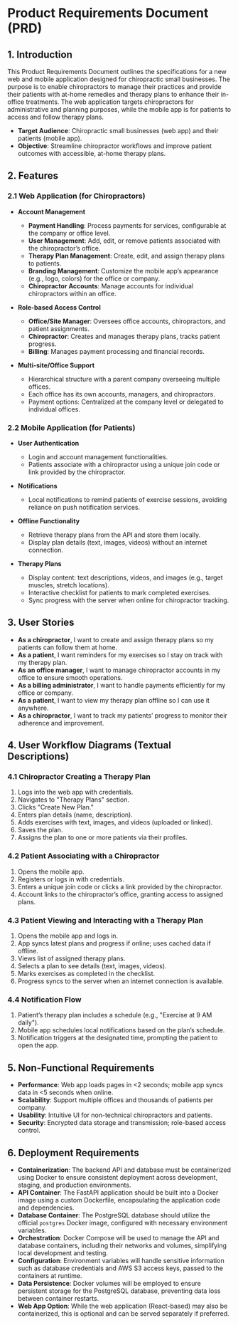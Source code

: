 # Product Requirements Document (PRD)

## 1. Introduction

This Product Requirements Document outlines the specifications for a new web and mobile application designed for chiropractic small businesses. The purpose is to enable chiropractors to manage their practices and provide their patients with at-home remedies and therapy plans to enhance their in-office treatments. The web application targets chiropractors for administrative and planning purposes, while the mobile app is for patients to access and follow therapy plans.

- **Target Audience**: Chiropractic small businesses (web app) and their patients (mobile app).
- **Objective**: Streamline chiropractor workflows and improve patient outcomes with accessible, at-home therapy plans.

## 2. Features

### 2.1 Web Application (for Chiropractors)

- **Account Management**

  - **Payment Handling**: Process payments for services, configurable at the company or office level.
  - **User Management**: Add, edit, or remove patients associated with the chiropractor’s office.
  - **Therapy Plan Management**: Create, edit, and assign therapy plans to patients.
  - **Branding Management**: Customize the mobile app’s appearance (e.g., logo, colors) for the office or company.
  - **Chiropractor Accounts**: Manage accounts for individual chiropractors within an office.

- **Role-based Access Control**

  - **Office/Site Manager**: Oversees office accounts, chiropractors, and patient assignments.
  - **Chiropractor**: Creates and manages therapy plans, tracks patient progress.
  - **Billing**: Manages payment processing and financial records.

- **Multi-site/Office Support**
  - Hierarchical structure with a parent company overseeing multiple offices.
  - Each office has its own accounts, managers, and chiropractors.
  - Payment options: Centralized at the company level or delegated to individual offices.

### 2.2 Mobile Application (for Patients)

- **User Authentication**

  - Login and account management functionalities.
  - Patients associate with a chiropractor using a unique join code or link provided by the chiropractor.

- **Notifications**

  - Local notifications to remind patients of exercise sessions, avoiding reliance on push notification services.

- **Offline Functionality**

  - Retrieve therapy plans from the API and store them locally.
  - Display plan details (text, images, videos) without an internet connection.

- **Therapy Plans**
  - Display content: text descriptions, videos, and images (e.g., target muscles, stretch locations).
  - Interactive checklist for patients to mark completed exercises.
  - Sync progress with the server when online for chiropractor tracking.

## 3. User Stories

- **As a chiropractor**, I want to create and assign therapy plans so my patients can follow them at home.
- **As a patient**, I want reminders for my exercises so I stay on track with my therapy plan.
- **As an office manager**, I want to manage chiropractor accounts in my office to ensure smooth operations.
- **As a billing administrator**, I want to handle payments efficiently for my office or company.
- **As a patient**, I want to view my therapy plan offline so I can use it anywhere.
- **As a chiropractor**, I want to track my patients’ progress to monitor their adherence and improvement.

## 4. User Workflow Diagrams (Textual Descriptions)

### 4.1 Chiropractor Creating a Therapy Plan

1. Logs into the web app with credentials.
2. Navigates to "Therapy Plans" section.
3. Clicks "Create New Plan."
4. Enters plan details (name, description).
5. Adds exercises with text, images, and videos (uploaded or linked).
6. Saves the plan.
7. Assigns the plan to one or more patients via their profiles.

### 4.2 Patient Associating with a Chiropractor

1. Opens the mobile app.
2. Registers or logs in with credentials.
3. Enters a unique join code or clicks a link provided by the chiropractor.
4. Account links to the chiropractor’s office, granting access to assigned plans.

### 4.3 Patient Viewing and Interacting with a Therapy Plan

1. Opens the mobile app and logs in.
2. App syncs latest plans and progress if online; uses cached data if offline.
3. Views list of assigned therapy plans.
4. Selects a plan to see details (text, images, videos).
5. Marks exercises as completed in the checklist.
6. Progress syncs to the server when an internet connection is available.

### 4.4 Notification Flow

1. Patient’s therapy plan includes a schedule (e.g., "Exercise at 9 AM daily").
2. Mobile app schedules local notifications based on the plan’s schedule.
3. Notification triggers at the designated time, prompting the patient to open the app.

## 5. Non-Functional Requirements

- **Performance**: Web app loads pages in <2 seconds; mobile app syncs data in <5 seconds when online.
- **Scalability**: Support multiple offices and thousands of patients per company.
- **Usability**: Intuitive UI for non-technical chiropractors and patients.
- **Security**: Encrypted data storage and transmission; role-based access control.

## 6. Deployment Requirements

- **Containerization**: The backend API and database must be containerized using Docker to ensure consistent deployment across development, staging, and production environments.
- **API Container**: The FastAPI application should be built into a Docker image using a custom Dockerfile, encapsulating the application code and dependencies.
- **Database Container**: The PostgreSQL database should utilize the official `postgres` Docker image, configured with necessary environment variables.
- **Orchestration**: Docker Compose will be used to manage the API and database containers, including their networks and volumes, simplifying local development and testing.
- **Configuration**: Environment variables will handle sensitive information such as database credentials and AWS S3 access keys, passed to the containers at runtime.
- **Data Persistence**: Docker volumes will be employed to ensure persistent storage for the PostgreSQL database, preventing data loss between container restarts.
- **Web App Option**: While the web application (React-based) may also be containerized, this is optional and can be served separately if preferred.
